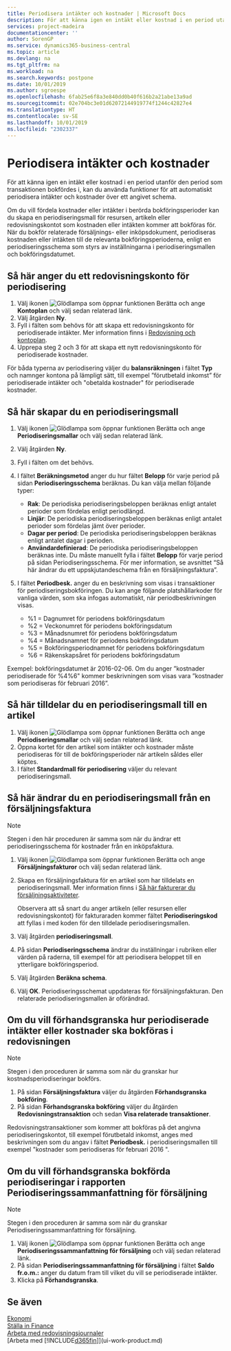 ```yaml
---
title: Periodisera intäkter och kostnader | Microsoft Docs
description: För att känna igen en intäkt eller kostnad i en period utanför den period som transaktionen bokfördes i, kan du använda funktioner för att automatiskt periodisera eller skjuta upp dem över ett angivet schema.
services: project-madeira
documentationcenter: ''
author: SorenGP
ms.service: dynamics365-business-central
ms.topic: article
ms.devlang: na
ms.tgt_pltfrm: na
ms.workload: na
ms.search.keywords: postpone
ms.date: 10/01/2019
ms.author: sgroespe
ms.openlocfilehash: 6fab25e6f8a3e840dd0b40f616b2a21abe13a9ad
ms.sourcegitcommit: 02e704bc3e01d62072144919774f1244c42827e4
ms.translationtype: HT
ms.contentlocale: sv-SE
ms.lasthandoff: 10/01/2019
ms.locfileid: "2302337"
---
```

# <a name="defer-revenues-and-expenses"></a>Periodisera intäkter och kostnader
För att känna igen en intäkt eller kostnad i en period utanför den period som transaktionen bokfördes i, kan du använda funktioner för att automatiskt periodisera intäkter och kostnader över ett angivet schema.

Om du vill fördela kostnader eller intäkter i berörda bokföringsperioder kan du skapa en periodiseringsmall för resursen, artikeln eller redovisningskontot som kostnaden eller intäkten kommer att bokföras för. När du bokför relaterade försäljnings- eller inköpsdokument, periodiseras kostnaden eller intäkten till de relevanta bokföringsperioderna, enligt en periodiseringsschema som styrs av inställningarna i periodiseringsmallen och bokföringsdatumet.

## <a name="to-set-up-a-gl-account-for-deferral"></a>Så här anger du ett redovisningskonto för periodisering
1. Välj ikonen ![Glödlampa som öppnar funktionen Berätta](media/ui-search/search_small.png "Berätta vad du vill göra") och ange **Kontoplan** och välj sedan relaterad länk.
2. Välj åtgärden **Ny**.
3. Fyll i fälten som behövs för att skapa ett redovisningskonto för periodiserade intäkter. Mer information finns i [Redovisning och kontoplan](finance-general-ledger.md).
4. Upprepa steg 2 och 3 för att skapa ett nytt redovisningskonto för periodiserade kostnader.

För båda typerna av periodisering väljer du **balansräkningen** i fältet **Typ** och namnger kontona på lämpligt sätt, till exempel ”förutbetald inkomst” för periodiserade intäkter och "obetalda kostnader" för periodiserade kostnader.

## <a name="to-set-up-a-deferral-template"></a>Så här skapar du en periodiseringsmall
1. Välj ikonen ![Glödlampa som öppnar funktionen Berätta](media/ui-search/search_small.png "Berätta vad du vill göra") och ange **Periodiseringsmallar** och välj sedan relaterad länk.
2. Välj åtgärden **Ny**.
3. Fyll i fälten om det behövs.
4. I fältet **Beräkningsmetod** anger du hur fältet **Belopp** för varje period på sidan **Periodiseringsschema** beräknas. Du kan välja mellan följande typer:

   * **Rak**: De periodiska periodiseringsbeloppen beräknas enligt antalet perioder som fördelas enligt periodlängd.
   * **Linjär**: De periodiska periodiseringsbeloppen beräknas enligt antalet perioder som fördelas jämt över perioder.
   * **Dagar per period**: De periodiska periodiseringsbeloppen beräknas enligt antalet dagar i perioden.
   * **Användardefinierad**: De periodiska periodiseringsbeloppen beräknas inte. Du måste manuellt fylla i fältet **Belopp** för varje period på sidan Periodiseringsschema. För mer information, se avsnittet “Så här ändrar du ett uppskjutandeschema från en försäljningsfaktura”.
5. I fältet **Periodbesk.** anger du en beskrivning som visas i transaktioner för periodiseringsbokföringen. Du kan ange följande platshållarkoder för vanliga värden, som ska infogas automatiskt, när periodbeskrivningen visas.

   * %1 = Dagnumret för periodens bokföringsdatum
   * %2 = Veckonumret för periodens bokföringsdatum
   * %3 = Månadsnumret för periodens bokföringsdatum
   * %4 = Månadsnamnet för periodens bokföringsdatum
   * %5 = Bokföringsperiodnamnet för periodens bokföringsdatum
   * %6 = Räkenskapsåret för periodens bokföringsdatum

Exempel: bokföringsdatumet är 2016-02-06. Om du anger ”kostnader periodiserade för %4%6" kommer beskrivningen som visas vara ”kostnader som periodiseras för februari 2016”.

## <a name="to-assign-a-deferral-template-to-an-item"></a>Så här tilldelar du en periodiseringsmall till en artikel
1. Välj ikonen ![Glödlampa som öppnar funktionen Berätta](media/ui-search/search_small.png "Berätta vad du vill göra") och ange **Periodiseringsmallar** och välj sedan relaterad länk.
2. Öppna kortet för den artikel som intäkter och kostnader måste periodiseras för till de bokföringsperioder när artikeln såldes eller köptes.
3. I fältet **Standardmall för periodisering** väljer du relevant periodiseringsmall.

## <a name="to-change-a-deferral-schedule-from-a-sales-invoice"></a>Så här ändrar du en periodiseringsmall från en försäljningsfaktura
> [!NOTE]  
>   Stegen i den här proceduren är samma som när du ändrar ett periodiseringsschema för kostnader från en inköpsfaktura.

1. Välj ikonen ![Glödlampa som öppnar funktionen Berätta](media/ui-search/search_small.png "Berätta vad du vill göra") och ange **Försäljningsfakturor** och välj sedan relaterad länk.
2. Skapa en försäljningsfaktura för en artikel som har tilldelats en periodiseringsmall. Mer information finns i [Så här fakturerar du försäljningsaktiviteter](sales-how-invoice-sales.md).

    Observera att så snart du anger artikeln (eller resursen eller redovisningskontot) för fakturaraden kommer fältet **Periodiseringskod** att fyllas i med koden för den tilldelade periodiseringsmallen.
3. Välj åtgärden **periodiseringsmall**.
4. På sidan **Periodiseringsschema** ändrar du inställningar i rubriken eller värden på raderna, till exempel för att periodisera beloppet till en ytterligare bokföringsperiod.
5. Välj åtgärden **Beräkna schema**.
6. Välj **OK**. Periodiseringsschemat uppdateras för försäljningsfakturan. Den relaterade periodiseringsmallen är oförändrad.

## <a name="to-preview-how-deferred-revenues-or-expenses-will-be-posted-to-the-general-ledger"></a>Om du vill förhandsgranska hur periodiserade intäkter eller kostnader ska bokföras i redovisningen
> [!NOTE]  
>   Stegen i den proceduren är samma som när du granskar hur kostnadsperiodiseringar bokförs.

1. På sidan **Försäljningsfaktura** väljer du åtgärden **Förhandsgranska bokföring**.
2. På sidan **Förhandsgranska bokföring** väljer du åtgärden **Redovisningstransaktion** och sedan **Visa relaterade transaktioner**.

Redovisningstransaktioner som kommer att bokföras på det angivna periodiseringskontot, till exempel förutbetald inkomst, anges med beskrivningen som du angav i fältet **Periodbesk.** i periodiseringsmallen till exempel "kostnader som periodiseras för februari 2016 ".

## <a name="to-review-posted-deferrals-in-the-sales-deferral-summary-report"></a>Om du vill förhandsgranska bokförda periodiseringar i rapporten Periodiseringssammanfattning för försäljning
> [!NOTE]  
>   Stegen i den proceduren är samma som när du granskar Periodiseringssammanfattning för försäljning.

1. Välj ikonen ![Glödlampa som öppnar funktionen Berätta](media/ui-search/search_small.png "Berätta vad du vill göra") och ange **Periodiseringssammanfattning för försäljning** och välj sedan relaterad länk.
2. På sidan **Periodiseringssammanfattning för försäljning** i fältet **Saldo fr.o.m.:** anger du datum fram till vilket du vill se periodiserade intäkter.
3. Klicka på **Förhandsgranska**.

## <a name="see-also"></a>Se även
[Ekonomi](finance.md)  
[Ställa in Finance](finance-setup-finance.md)  
[Arbeta med redovisningsjournaler](ui-work-general-journals.md)  
[Arbeta med [!INCLUDE[d365fin](includes/d365fin_md.md)]](ui-work-product.md)
